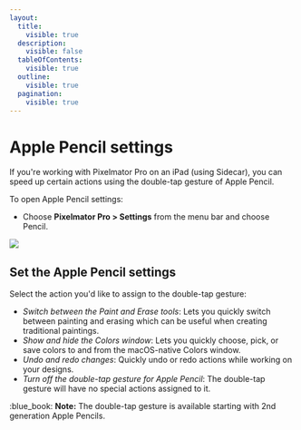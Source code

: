 ```yaml
---
layout:
  title:
    visible: true
  description:
    visible: false
  tableOfContents:
    visible: true
  outline:
    visible: true
  pagination:
    visible: true
---
```


# Apple Pencil settings

If you're working with Pixelmator Pro on an iPad (using Sidecar), you can speed up certain actions using the double-tap gesture of Apple Pencil.

To open Apple Pencil settings:

* Choose **Pixelmator Pro > Settings** from the menu bar and choose Pencil.

![](https://help.pixelmator.com/pixelmator-pro/3.5/assets/English/1642686343000.png)

## Set the Apple Pencil settings

Select the action you'd like to assign to the double-tap gesture:

* _Switch between the Paint and Erase tools_: Lets you quickly switch between painting and erasing which can be useful when creating traditional paintings.
* _Show and hide the Colors window_: Lets you quickly choose, pick, or save colors to and from the macOS-native Colors window.
* _Undo and redo changes_: Quickly undo or redo actions while working on your designs.
* _Turn off the double-tap gesture for Apple Pencil_: The double-tap gesture will have no special actions assigned to it.

:blue\_book: **Note:** The double-tap gesture is available starting with 2nd generation Apple Pencils.
